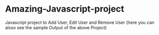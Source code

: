 # Amazing-Javascript-project


 Javascript project to Add User, Edit User and Remove User 
 (here you can alsso see the sample Output of the above Project)
